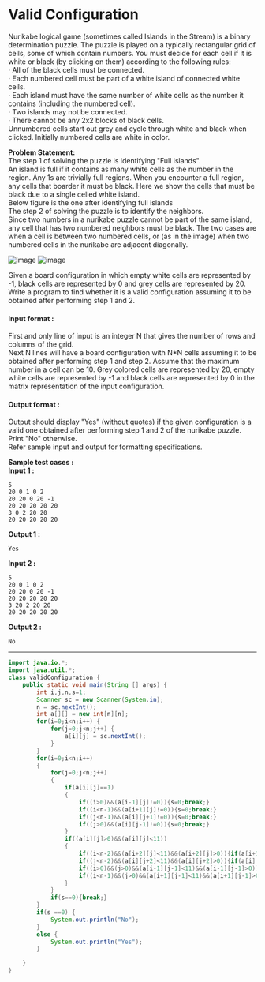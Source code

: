 # Valid Configuration

Nurikabe logical game (sometimes called Islands in the Stream) is a binary determination puzzle. The puzzle is played on a typically rectangular grid of cells, some of which contain numbers. You must decide for each cell if it is white or black (by clicking on them) according to the following rules:
<br>
·       All of the black cells must be connected.
<br>
·       Each numbered cell must be part of a white island of connected white cells.
<br>
·       Each island must have the same number of white cells as the number it contains (including the numbered cell).
<br>
·       Two islands may not be connected.
<br>
·       There cannot be any 2x2 blocks of black cells.
<br>
Unnumbered cells start out grey and cycle through white and black when clicked. Initially numbered cells are white in color. 

__Problem Statement:__
<br>
The step 1 of solving the puzzle is identifying "Full islands".
<br>
An island is full if it contains as many white cells as the number in the region. Any 1s are trivially full regions. When you encounter a full region, any cells that boarder it must be black. Here we show the cells that must be black due to a single celled white island.
<br>
Below figure is the one after identifying full islands
<br>
The step 2 of solving the puzzle is to identify the neighbors.
<br>
Since two numbers in a nurikabe puzzle cannot be part of the same island, any cell that has two numbered neighbors must be black. The two cases are when a cell is between two numbered cells, or (as in the image) when two numbered cells in the nurikabe are adjacent diagonally.

![image](https://github.com/king-ronin04/Java-Learning/assets/103017387/2cb8dbc2-7294-4169-ac2b-a640f835776d)
![image](https://github.com/king-ronin04/Java-Learning/assets/103017387/21f090aa-943e-4c3b-bc1a-97bdccb2672a)

Given a board configuration in which empty white cells are represented by -1, black cells are represented by 0 and grey cells are represented by 20. Write a program to find whether it is a valid configuration assuming it to be obtained after performing step 1 and 2.

#### Input format :
First and only line of input is an integer N that gives the number of rows and columns of the grid.
<br>
Next N lines will have a board configuration with N*N cells assuming it to be obtained after performing step 1 and step 2. Assume that the maximum number in a cell can be 10. Grey colored cells are represented by 20, empty white cells are represented by -1 and black cells are represented by 0 in the matrix representation of the input configuration.

#### Output format :
Output should display "Yes" (without quotes) if the given configuration is a valid one obtained after performing step 1 and 2 of the nurikabe puzzle. Print "No" otherwise.
<br>
Refer sample input and output for formatting specifications.

**Sample test cases :<br>
Input 1 :**
```
5
20 0 1 0 2
20 20 0 20 -1
20 20 20 20 20
3 0 2 20 20
20 20 20 20 20
```
**Output 1 :**
```
Yes
```
**Input 2 :**
```
5
20 0 1 0 2
20 20 0 20 -1
20 20 20 20 20
3 20 2 20 20
20 20 20 20 20
```
**Output 2 :**
```
No
```



-------------------------------------------------------------------------------------------------------------------------------------------------------------------

```java
import java.io.*;
import java.util.*;
class validConfiguration {
	public static void main(String [] args) {
		int i,j,n,s=1;
		Scanner sc = new Scanner(System.in);
		n = sc.nextInt();
		int a[][] = new int[n][n];
		for(i=0;i<n;i++) {
			for(j=0;j<n;j++) {
				a[i][j] = sc.nextInt();
			}
		}
	    for(i=0;i<n;i++)
	    {
	        for(j=0;j<n;j++)
	        {
	            if(a[i][j]==1)
	            {
	                if((i>0)&&(a[i-1][j]!=0)){s=0;break;}
	                if((i<n-1)&&(a[i+1][j]!=0)){s=0;break;}
	                if((j<n-1)&&(a[i][j+1]!=0)){s=0;break;}
	                if((j>0)&&(a[i][j-1]!=0)){s=0;break;}
	            }
	            if((a[i][j]>0)&&(a[i][j]<11))
	            {
	                if((i<n-2)&&(a[i+2][j]<11)&&(a[i+2][j]>0)){if(a[i+1][j]!=0){s=0;break;}}
	                if((j<n-2)&&(a[i][j+2]<11)&&(a[i][j+2]>0)){if(a[i][j+1]!=0){s=0;break;}}
	                if((i>0)&&(j>0)&&(a[i-1][j-1]<11)&&(a[i-1][j-1]>0)){if((a[i-1][j]!=0)||(a[i][j-1]!=0)){s=0;break;}}
	                if((i<n-1)&&(j>0)&&(a[i+1][j-1]<11)&&(a[i+1][j-1]>0)){if((a[i+1][j]!=0)||(a[i][j-1]!=0)){s=0;break;}}
	            }
	        }
	        if(s==0){break;}
	    }
	    if(s ==0) {
	    	System.out.println("No");
	    }
	    else {
	    	System.out.println("Yes");
	    }

	}
}

```
